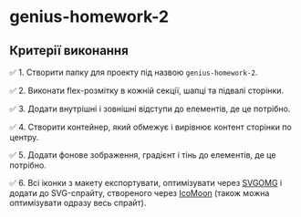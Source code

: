 # genius-homework-2

## Критерії виконання


✅ 1. Створити папку для проекту під назвою `genius-homework-2`.

✅ 2. Виконати flex-розмітку в кожній секції, шапці та підвалі сторінки. 

✅ 3. Додати внутрішні і зовнішні відступи до елементів, де це потрібно.

✅ 4. Створити контейнер, який обмежує і вирівнює контент сторінки по центру.

✅ 5. Додати фонове зображення, градієнт і тінь до елементів, де це потрібно.

✅ 6. Всі іконки з макету експортувати, оптимізувати через [SVGOMG](https://jakearchibald.github.io/svgomg/) і додати до SVG-спрайту, створеного через [IcoMoon](https://icomoon.io/) (також можна оптимізувати одразу весь спрайт).
